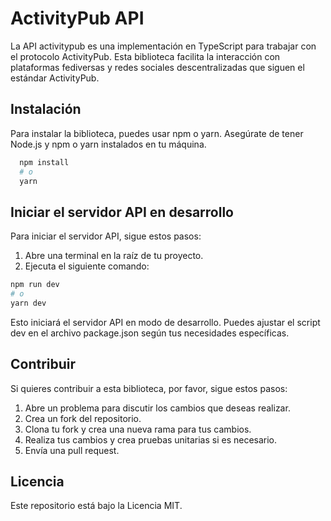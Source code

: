 # ActivityPub API

La API activitypub es una implementación en TypeScript para trabajar con el protocolo ActivityPub.
Esta biblioteca facilita la interacción con plataformas fediversas y redes sociales descentralizadas
que siguen el estándar ActivityPub.

## Instalación
Para instalar la biblioteca, puedes usar npm o yarn. Asegúrate de tener Node.js y npm o yarn instalados en tu máquina.

  ```bash
    npm install
    # o
    yarn
  ```

## Iniciar el servidor API en desarrollo
Para iniciar el servidor API, sigue estos pasos:

1. Abre una terminal en la raíz de tu proyecto.
2. Ejecuta el siguiente comando:

  ```bash
  npm run dev
  # o
  yarn dev
  ```
Esto iniciará el servidor API en modo de desarrollo. Puedes ajustar el script dev en el archivo package.json según tus necesidades específicas.


## Contribuir
Si quieres contribuir a esta biblioteca, por favor, sigue estos pasos:

1. Abre un problema para discutir los cambios que deseas realizar.
2. Crea un fork del repositorio.
3. Clona tu fork y crea una nueva rama para tus cambios.
4. Realiza tus cambios y crea pruebas unitarias si es necesario.
5. Envía una pull request.

## Licencia
Este repositorio está bajo la Licencia MIT.
